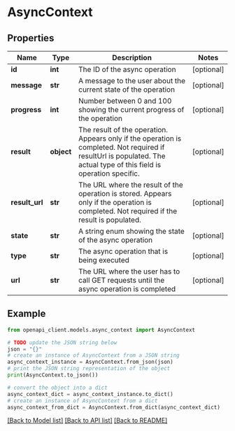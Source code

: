 # AsyncContext


## Properties

Name | Type | Description | Notes
------------ | ------------- | ------------- | -------------
**id** | **int** | The ID of the async operation | [optional] 
**message** | **str** | A message to the user about the current state of the operation | [optional] 
**progress** | **int** | Number between 0 and 100 showing the current progress of the operation | [optional] 
**result** | **object** | The result of the operation. Appears only if the operation is completed. Not required if resultUrl is populated. The actual type of this field is operation specific. | [optional] 
**result_url** | **str** | The URL where the result of the operation is stored. Appears only if the operation is completed. Not required if the result is populated. | [optional] 
**state** | **str** | A string enum showing the state of the async operation | [optional] 
**type** | **str** | The async operation that is being executed | [optional] 
**url** | **str** | The URL where the user has to call GET requests until the async operation is completed | [optional] 

## Example

```python
from openapi_client.models.async_context import AsyncContext

# TODO update the JSON string below
json = "{}"
# create an instance of AsyncContext from a JSON string
async_context_instance = AsyncContext.from_json(json)
# print the JSON string representation of the object
print(AsyncContext.to_json())

# convert the object into a dict
async_context_dict = async_context_instance.to_dict()
# create an instance of AsyncContext from a dict
async_context_from_dict = AsyncContext.from_dict(async_context_dict)
```
[[Back to Model list]](../README.md#documentation-for-models) [[Back to API list]](../README.md#documentation-for-api-endpoints) [[Back to README]](../README.md)


